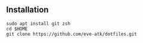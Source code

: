 ## Installation
```
sudo apt install git zsh
cd $HOME
git clone https://github.com/eve-atk/dotfiles.git
```
